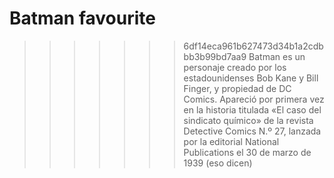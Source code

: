 # Batman favourite
>>>>>>> 6df14eca961b627473d34b1a2cdbbb3b99bd7aa9
Batman es un personaje creado por los estadounidenses Bob Kane y Bill Finger,​ y propiedad de DC Comics. Apareció por primera vez en la historia titulada «El caso del sindicato químico» de la revista Detective Comics N.º 27, lanzada por la editorial National Publications el 30 de marzo de 1939 (eso dicen)
